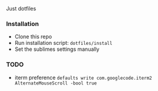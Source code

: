 Just dotfiles

### Installation

* Clone this repo
* Run installation script: `dotfiles/install`
* Set the sublimes settings manually


### TODO
* iterm preference
`defaults write com.googlecode.iterm2 AlternateMouseScroll -bool true`

